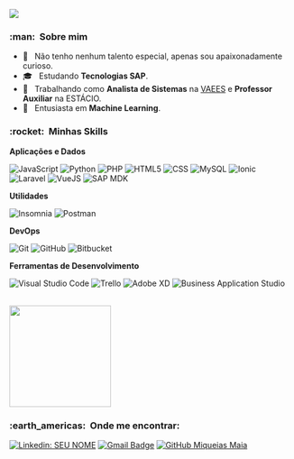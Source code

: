 ![](https://komarev.com/ghpvc/?username=MiqueiasMaia&color=006bed)

<h3> :man: &nbsp;Sobre mim </h3>

- 🤔 &nbsp; Não tenho nenhum talento especial, apenas sou apaixonadamente curioso.
- 🎓 &nbsp; Estudando **Tecnologias SAP**.
- 💼 &nbsp; Trabalhando como **Analista de Sistemas** na <a href="https://github.com/VAEES">VAEES</a> e **Professor Auxiliar** na ESTÁCIO.
- 🌱 &nbsp; Entusiasta em **Machine Learning**.

<h3> :rocket: &nbsp;Minhas Skills </h3>

**Aplicações e Dados**

  ![JavaScript](https://img.shields.io/badge/-JavaScript-333333?style=flat&logo=javascript)
  ![Python](https://img.shields.io/badge/-Python-333333?style=flat&logo=python)
  ![PHP](https://img.shields.io/badge/-PHP-333333?style=flat&logo=PHP)
  ![HTML5](https://img.shields.io/badge/-HTML5-333333?style=flat&logo=HTML5)
  ![CSS](https://img.shields.io/badge/-CSS-333333?style=flat&logo=CSS3&logoColor=1572B6)
  ![MySQL](https://img.shields.io/badge/-MySQL-333333?style=flat&logo=mysql)
  ![Ionic](https://img.shields.io/badge/-Ionic-333333?style=flat&logo=ionic)
  ![Laravel](https://img.shields.io/badge/-Laravel-333333?style=flat&logo=laravel)
  ![VueJS](https://img.shields.io/badge/-VueJS-333333?style=flat&logo=vuejs)
  ![SAP MDK](https://img.shields.io/badge/-SAPMDK-333333?style=flat&logo=SAP-MDK)

**Utilidades**

  ![Insomnia](https://img.shields.io/badge/-Insomnia-333333?style=flat&logo=insomnia)
  ![Postman](https://img.shields.io/badge/-Postman-333333?style=flat&logo=postman)

**DevOps**

  ![Git](https://img.shields.io/badge/-Git-333333?style=flat&logo=git)
  ![GitHub](https://img.shields.io/badge/-GitHub-333333?style=flat&logo=github)
  ![Bitbucket](https://img.shields.io/badge/-Bitbucket-333333?style=flat&logo=bitbucket)

**Ferramentas de Desenvolvimento**

  ![Visual Studio Code](https://img.shields.io/badge/-Visual%20Studio%20Code-333333?style=flat&logo=visual-studio-code&logoColor=007ACC)
  ![Trello](https://img.shields.io/badge/-Trello-333333?style=flat&logo=trello&logoColor=007ACC)
  ![Adobe XD](https://img.shields.io/badge/-Adobe%20XD-333333?style=flat&logo=adobe-xd&logoColor=007ACC)
  ![Business Application Studio](https://img.shields.io/badge/-Business%20Application%20Studio-333333?style=flat&logo=business-application-studio)

<br/>

<a href="https://github.com/MiqueiasMaia">
  <img height="180em" src="https://github-readme-stats.vercel.app/api?username=MiqueiasMaia&theme=default&show_icons=true" />
</a>

<br/>

<h3> :earth_americas: &nbsp;Onde me encontrar: </h3> 

[![Linkedin: SEU NOME](https://img.shields.io/badge/-USERNAME-blue?style=flat-square&logo=Linkedin&logoColor=white&link=https://www.linkedin.com/in/miqueias-maia-60976164/)](https://www.linkedin.com/in/miqueias-maia-60976164/)
[![Gmail Badge](https://img.shields.io/badge/-miqueiasmaia7@gmail.com-006bed?style=flat-square&logo=Gmail&logoColor=white&link=mailto:miqueiasmaia7@gmail.com)](mailto:miqueiasmaia7@gmail.com)
[![GitHub Miqueias Maia]( https://img.shields.io/github/followers/MiqueiasMaia?label=follow&style=social)](https://github.com/MiqueiasMaia/MiqueiasMaia)
